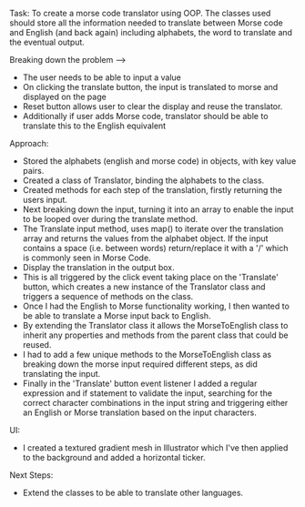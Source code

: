 Task:
To create a morse code translator using OOP.
The classes used should store all the information needed to translate between Morse code and English (and back again) including alphabets, the word to translate and the eventual output.


Breaking down the problem -->
- The user needs to be able to input a value 
- On clicking the translate button, the input is translated to morse and displayed on the page
- Reset button allows user to clear the display and reuse the translator.
- Additionally if user adds Morse code, translator should be able to translate this to the English equivalent


Approach: 
- Stored the alphabets (english and morse code) in objects, with key value pairs.
- Created a class of Translator, binding the alphabets to the class.
- Created methods for each step of the translation, firstly returning the users input. 
- Next breaking down the input, turning it into an array to enable the input to be looped over during the translate method.
- The Translate input method, uses map() to iterate over the translation array and returns the values from the alphabet object. If the input contains a space (i.e. between words) return/replace it with a '/' which is commonly seen in Morse Code.
- Display the translation in the output box.
- This is all triggered by the click event taking place on the 'Translate' button, which creates a new instance of the Translator class and triggers a sequence of methods on the class.
- Once I had the English to Morse functionality working, I then wanted to be able to translate a Morse input back to English.
- By extending the Translator class it allows the MorseToEnglish class to inherit any properties and methods from the parent class that could be reused.
- I had to add a few unique methods to the MorseToEnglish class as breaking down the morse input required different steps, as did translating the input.
- Finally in the 'Translate' button event listener I added a regular expression and if statement to validate the input, searching for the correct character combinations in the input string and triggering either an English or Morse translation based on the input characters.


UI:
- I created a textured gradient mesh in Illustrator which I've then applied to the background and added a horizontal ticker.


Next Steps:
- Extend the classes to be able to translate other languages.